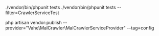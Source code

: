 ./vendor/bin/phpunit tests
./vendor/bin/phpunit tests --filter=CrawlerServiceTest

php artisan vendor:publish --provider="Vahe\MalCrawler\MalCrawlerServiceProvider" --tag=config
